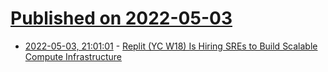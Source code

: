 # [Published on 2022-05-03](index.md)

* [2022-05-03, 21:01:01](https://news.ycombinator.com/item?id=31253533) - [Replit (YC W18) Is Hiring SREs to Build Scalable Compute Infrastructure](https://replit.com/careers)
